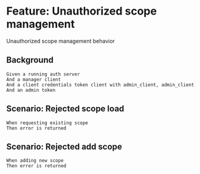 # Feature: Unauthorized scope management

Unauthorized scope management behavior

## Background

    Given a running auth server
    And a manager client
    And a client credentials token client with admin_client, admin_client
    And an admin token

## Scenario: Rejected scope load

    When requesting existing scope
    Then error is returned

## Scenario: Rejected add scope

    When adding new scope
    Then error is returned
